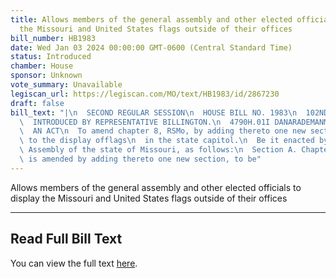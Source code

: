 ```yaml
---
title: Allows members of the general assembly and other elected officials to display
  the Missouri and United States flags outside of their offices
bill_number: HB1983
date: Wed Jan 03 2024 00:00:00 GMT-0600 (Central Standard Time)
status: Introduced
chamber: House
sponsor: Unknown
vote_summary: Unavailable
legiscan_url: https://legiscan.com/MO/text/HB1983/id/2867230
draft: false
bill_text: "|\n  SECOND REGULAR SESSION\n  HOUSE BILL NO. 1983\n  102ND GENERAL ASSEMBLY\n\
  \  INTRODUCED BY REPRESENTATIVE BILLINGTON.\n  4790H.01I DANARADEMANMILLER,ChiefClerk\n\
  \  AN ACT\n  To amend chapter 8, RSMo, by adding thereto one new section relating\
  \ to the display offlags\n  in the state capitol.\n  Be it enacted by the General\
  \ Assembly of the state of Missouri, as follows:\n  Section A. Chapter 8, RSMo,\
  \ is amended by adding thereto one new section, to be"
---
```

Allows members of the general assembly and other elected officials to display the Missouri and United States flags outside of their offices

---

## Read Full Bill Text

You can view the full text [here](https://legiscan.com/MO/text/HB1983/id/2867230).
